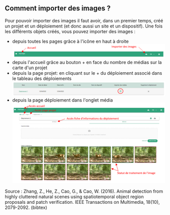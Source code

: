 ## Comment importer des images ?

Pour pouvoir importer des images il faut avoir, dans un premier temps, créé un projet et un déploiement (et donc aussi un site et un dispositif).
Une fois les différents objets créés, vous pouvez importer des images : <br>

- depuis toutes les pages grâce à l'icône en haut à droite <br>
  ![header](../assets/header.png)
- depuis l'accueil grâce au bouton + en face du nombre de médias sur la carte d'un projet <br>
- depuis la page projet: en cliquant sur le + du déploiement associé dans le tableau des déploiements <br>
  ![deployments](../assets/deployments_table.png)
- depuis la page déploiement dans l'onglet média
  ![import](../assets/import.png)

Source : Zhang, Z., He, Z., Cao, G., & Cao, W. (2016). Animal detection from highly cluttered natural scenes using spatiotemporal object region proposals and patch verification. IEEE Transactions on Multimedia, 18(10), 2079-2092. (bibtex)
